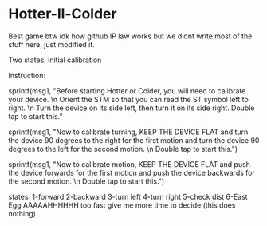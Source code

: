 # Hotter-ll-Colder
Best game
btw idk how github IP law works but we didnt write most of the stuff here, just modified it.

Two states: initial calibration

Instruction:

sprintf(msg1, "Before starting Hotter or Colder, you will need to calibrate your device. \n Orient the STM so that you can read the ST symbol left to right. \n Turn the device on its side left, then turn it on its side right. Double tap to start this."

sprintf(msg1, "Now to calibrate turning, KEEP THE DEVICE FLAT and turn the device 90 degrees to the right for the first motion and turn the device 90 degrees to the left for the second motion. \n Double tap to start this.")

sprintf(msg1, "Now to calibrate motion, KEEP THE DEVICE FLAT and push the device forwards for the first motion and push the device backwards for the second motion. \n Double tap to start this.")


states:
1-forward
2-backward
3-turn left
4-turn right
5-check dist
6-East Egg AAAAAHHHHHH too fast give me more time to decide (this does nothing)
